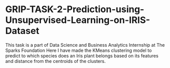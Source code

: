 # GRIP-TASK-2-Prediction-using-Unsupervised-Learning-on-IRIS-Dataset
This task is a part of Data Science and Business Analytics Internship at The Sparks Foundation
Here I have made the KMeans clustering model to predict to which species does an Iris plant belongs based on its features and distance from the centroids of the clusters.
